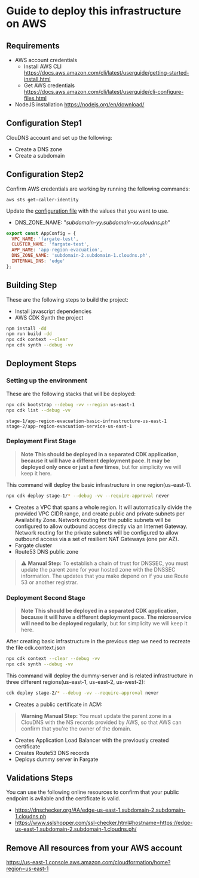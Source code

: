 # Guide to deploy this infrastructure on AWS

## Requirements
- AWS account credentials
  - Install AWS CLI https://docs.aws.amazon.com/cli/latest/userguide/getting-started-install.html
  - Get AWS credentials https://docs.aws.amazon.com/cli/latest/userguide/cli-configure-files.html
- NodeJS installation https://nodejs.org/en/download/

## Configuration Step1
ClouDNS account and set up the following:
* Create a DNS zone
* Create a subdomain

## Configuration Step2

Confirm AWS credentials are working by running the following commands:
```
aws sts get-caller-identity
```

Update the [configuration file](./config/environment.ts) with the values that you want to use.
* DNS_ZONE_NAME: "_subdomain-yy.subdomain-xx.cloudns.ph_"

```javascript
export const AppConfig = {
  VPC_NAME: 'fargate-test',
  CLUSTER_NAME: 'fargate-test',
  APP_NAME: 'app-region-evacuation',
  DNS_ZONE_NAME: 'subdomain-2.subdomain-1.cloudns.ph',
  INTERNAL_DNS: 'edge'
};
```

## Building Step

These are the following steps to build the project:
* Install javascript dependencies
* AWS CDK Synth the project
```bash
npm install -dd
npm run build -dd
npx cdk context --clear
npx cdk synth --debug -vv
```

## Deployment Steps

### Setting up the environment
These are the following stacks that will be deployed:
```bash
npx cdk bootstrap --debug -vv --region us-east-1
npx cdk list --debug -vv
```
```
stage-1/app-region-evacuation-basic-infrastructure-us-east-1
stage-2/app-region-evacuation-service-us-east-1
```

### Deployment First Stage
> **Note** **This should be deployed in a separated CDK application, because it will have a different deployment pace. It may be deployed only once or just a few times**, but for simplicity we will keep it here.

This command will deploy the basic infrastructure in one region(us-east-1).
```bash
npx cdk deploy stage-1/* --debug -vv --require-approval never
```
* Creates a VPC that spans a whole region. It will automatically divide the provided VPC CIDR range, and create public and private subnets per Availability Zone. Network routing for the public subnets will be configured to allow outbound access directly via an Internet Gateway. Network routing for the private subnets will be configured to allow outbound access via a set of resilient NAT Gateways (one per AZ).
* Fargate cluster
* Route53 DNS public zone
> :warning: **Manual Step:** To establish a chain of trust for DNSSEC, you must update the parent zone for your hosted zone with the DNSSEC information. The updates that you make depend on if you use Route 53 or another registrar.


### Deployment Second Stage
> **Note** **This should be deployed in a separated CDK application, because it will have a different deployment pace. The microservice will need to be deployed regularly**, but for simplicity we will keep it here.

After creating basic infrastructure in the previous step we need to recreate the file cdk.context.json

```bash
npx cdk context --clear --debug -vv
npx cdk synth --debug -vv
```

This command will deploy the dummy-server and is related infrastructure in three different regions(us-east-1, us-east-2, us-west-2):
```bash
cdk deploy stage-2/* --debug -vv --require-approval never
```
* Creates a public certificate in ACM:
> **Warning** **Manual Step:** You must update the parent zone in a ClouDNS with the NS records provided by AWS, so that AWS can confirm that you're the owner of the domain.
* Creates Application Load Balancer with the previously created certificate
* Creates Route53 DNS records
* Deploys dummy server in Fargate


## Validations Steps

You can use the following online resources to confirm that your public endpoint is avilable and the certificate is valid.
* https://dnschecker.org/#A/edge-us-east-1.subdomain-2.subdomain-1.cloudns.ph
* https://www.sslshopper.com/ssl-checker.html#hostname=https://edge-us-east-1.subdomain-2.subdomain-1.cloudns.ph/


## Remove All resources from your AWS account

https://us-east-1.console.aws.amazon.com/cloudformation/home?region=us-east-1

